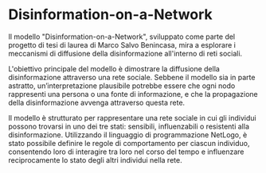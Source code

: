 # Disinformation-on-a-Network

Il modello "Disinformation-on-a-Network", sviluppato come parte del progetto di tesi di laurea di Marco Salvo Benincasa, 
mira a esplorare i meccanismi di diffusione della disinformazione all'interno di reti sociali. 

L'obiettivo principale del modello è dimostrare la diffusione della disinformazione attraverso una rete sociale. 
Sebbene il modello sia in parte astratto, un’interpretazione plausibile potrebbe essere che ogni nodo rappresenti una persona o una fonte di informazione, e che la propagazione della disinformazione avvenga attraverso questa rete.

Il modello è strutturato per rappresentare una rete sociale in cui gli individui possono trovarsi in uno dei tre stati: sensibili, influenzabili o resistenti alla disinformazione. 
Utilizzando il linguaggio di programmazione NetLogo, è stato possibile definire le regole di comportamento per ciascun individuo, consentendo loro di interagire tra loro nel corso del tempo e influenzare reciprocamente lo stato degli altri individui nella rete.
